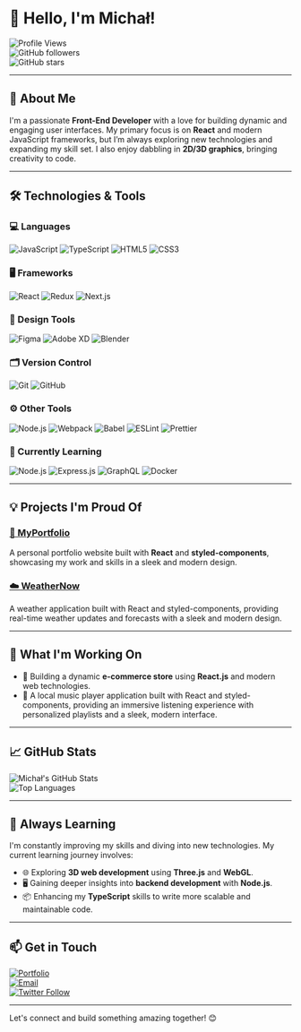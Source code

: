 # 👋 Hello, I'm Michał! 

![Profile Views](https://komarev.com/ghpvc/?username=michalMonsterr&color=blueviolet)  
![GitHub followers](https://img.shields.io/github/followers/michalMonsterr?style=social)  
![GitHub stars](https://img.shields.io/github/stars/michalMonsterr?style=social)  

---

## 🚀 About Me

I'm a passionate **Front-End Developer** with a love for building dynamic and engaging user interfaces. My primary focus is on **React** and modern JavaScript frameworks, but I’m always exploring new technologies and expanding my skill set. I also enjoy dabbling in **2D/3D graphics**, bringing creativity to code.

---

## 🛠️ Technologies & Tools

### 💻 Languages
![JavaScript](https://img.shields.io/badge/JavaScript-F7DF1E?logo=javascript&logoColor=black&style=for-the-badge)
![TypeScript](https://img.shields.io/badge/TypeScript-007ACC?logo=typescript&logoColor=white&style=for-the-badge)
![HTML5](https://img.shields.io/badge/HTML5-E34F26?logo=html5&logoColor=white&style=for-the-badge)
![CSS3](https://img.shields.io/badge/CSS3-1572B6?logo=css3&logoColor=white&style=for-the-badge)

### 🖥️ Frameworks
![React](https://img.shields.io/badge/React-61DAFB?logo=react&logoColor=black&style=for-the-badge)
![Redux](https://img.shields.io/badge/Redux-764ABC?logo=redux&logoColor=white&style=for-the-badge)
![Next.js](https://img.shields.io/badge/Next.js-000000?logo=next.js&logoColor=white&style=for-the-badge)

### 🎨 Design Tools
![Figma](https://img.shields.io/badge/Figma-F24E1E?logo=figma&logoColor=white&style=for-the-badge)
![Adobe XD](https://img.shields.io/badge/Adobe%20XD-FF61F6?logo=adobexd&logoColor=white&style=for-the-badge)
![Blender](https://img.shields.io/badge/Blender-F5792A?logo=blender&logoColor=white&style=for-the-badge)

### 🗂️ Version Control
![Git](https://img.shields.io/badge/Git-F05032?logo=git&logoColor=white&style=for-the-badge)
![GitHub](https://img.shields.io/badge/GitHub-181717?logo=github&logoColor=white&style=for-the-badge)

### ⚙️ Other Tools
![Node.js](https://img.shields.io/badge/Node.js-339933?logo=node.js&logoColor=white&style=for-the-badge)
![Webpack](https://img.shields.io/badge/Webpack-8DD6F9?logo=webpack&logoColor=white&style=for-the-badge)
![Babel](https://img.shields.io/badge/Babel-F9DC3E?logo=babel&logoColor=black&style=for-the-badge)
![ESLint](https://img.shields.io/badge/ESLint-4B32C3?logo=eslint&logoColor=white&style=for-the-badge)
![Prettier](https://img.shields.io/badge/Prettier-F7B93E?logo=prettier&logoColor=black&style=for-the-badge)

### 🚀 Currently Learning
![Node.js](https://img.shields.io/badge/Node.js-339933?logo=node.js&logoColor=white&style=for-the-badge)
![Express.js](https://img.shields.io/badge/Express.js-404D59?logo=express&logoColor=white&style=for-the-badge)
![GraphQL](https://img.shields.io/badge/GraphQL-E10098?logo=graphql&logoColor=white&style=for-the-badge)
![Docker](https://img.shields.io/badge/Docker-2496ED?logo=docker&logoColor=white&style=for-the-badge)



---

## 💡 Projects I'm Proud Of

### [🏡 MyPortfolio](https://mitchumitchu.ct8.pl/)
A personal portfolio website built with **React** and **styled-components**, showcasing my work and skills in a sleek and modern design.

### [☁️ WeatherNow](https://michalmonsterr.github.io/weather-app/)
A weather application built with React and styled-components, providing real-time weather updates and forecasts with a sleek and modern design.

---

## 🔧 What I'm Working On

- 🛒 Building a dynamic **e-commerce store** using **React.js** and modern web technologies.
- 🎵 A local music player application built with React and styled-components, providing an immersive listening experience with personalized playlists and a sleek, modern interface.

---

## 📈 GitHub Stats

![Michał's GitHub Stats](https://github-readme-stats.vercel.app/api?username=michalMonsterr&show_icons=true&theme=radical)  
![Top Languages](https://github-readme-stats.vercel.app/api/top-langs/?username=michalMonsterr&layout=compact&theme=radical)

---

## 🌱 Always Learning

I'm constantly improving my skills and diving into new technologies. My current learning journey involves:

- 🌐 Exploring **3D web development** using **Three.js** and **WebGL**.
- 🖥️ Gaining deeper insights into **backend development** with **Node.js**.
- 📦 Enhancing my **TypeScript** skills to write more scalable and maintainable code.

---

## 📫 Get in Touch

[![Portfolio](https://img.shields.io/badge/Portfolio-000000?style=for-the-badge&logo=react)](https://mitchumitchu.ct8.pl)  
[![Email](https://img.shields.io/badge/Email-D14836?style=for-the-badge&logo=gmail&logoColor=white)](mailto:michal.tomasik04@gmail.com)  
[![Twitter Follow](https://img.shields.io/twitter/follow/PierwszyAleNie1?style=for-the-badge&logo=twitter)](https://x.com/PierwszyAleNie1)

---

Let's connect and build something amazing together! 😊
